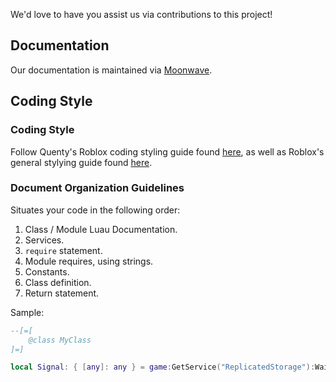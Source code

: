 We'd love to have you assist us via contributions to this project!

## Documentation

Our documentation is maintained via [Moonwave](https://eryn.io/moonwave/).

## Coding Style

### Coding Style
Follow Quenty's Roblox coding styling guide found [here](https://gist.github.com/Quenty/2c405855526cdb4c8ec7f2f332e4f7d9), as well as Roblox's general stylying guide found [here](https://roblox.github.io/lua-style-guide/).

### Document Organization Guidelines

Situates your code in the following order:

1. Class / Module Luau Documentation.
2. Services.
3. `require` statement.
4. Module requires, using strings.
5. Constants.
7. Class definition.
8. Return statement.

Sample:
```lua
--[=[
	@class MyClass
]=]

local Signal: { [any]: any } = game:GetService("ReplicatedStorage"):WaitForChild("Packages")["Signal"]
```